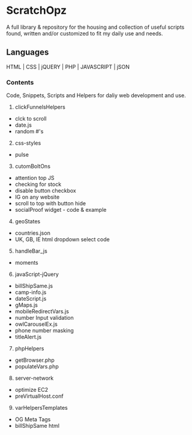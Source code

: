 # ScratchOpz #
A full library & repository for the housing and collection of useful scripts found, written and/or customized to fit my daily use and needs.

## Languages ##
HTML | CSS | jQUERY | PHP | JAVASCRIPT | jSON 

### Contents ###
Code, Snippets, Scripts and Helpers for daliy web development and use.

1. clickFunnelsHelpers
  * clck to scroll
  * date.js
  * random #'s   
2. css-styles
  * pulse  
3. cutomBoltOns
  * attention top JS
  * checking for stock
  * disable button checkbox
  * IG on any website
  * scroll to top with button hide 
  * socialProof widget - code & example  
4. geoStates
  * countries.json
  * UK, GB, IE html dropdown select code  
5. handleBar_js
  * moments  
6. javaScript-jQuery
  * billShipSame.js
  * camp-info.js
  * dateScript.js
  * gMaps.js
  * mobileRedirectVars.js
  * number Input validation
  * owlCarouselEx.js
  * phone number masking
  * titleAlert.js  
7. phpHelpers
  * getBrowser.php
  * populateVars.php  
8. server-network
  * optimize EC2
  * preVirtualHost.conf  
9. varHelpersTemplates
  * OG Meta Tags
  * billShipSame html



